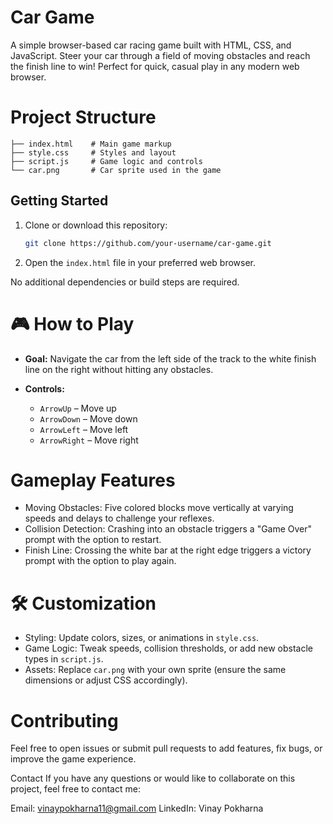 # Car Game

A simple browser-based car racing game built with HTML, CSS, and JavaScript. Steer your car through a field of moving obstacles and reach the finish line to win! Perfect for quick, casual play in any modern web browser.

# Project Structure

```
├── index.html    # Main game markup
├── style.css     # Styles and layout
├── script.js     # Game logic and controls
└── car.png       # Car sprite used in the game
```

## Getting Started

1. Clone or download this repository:

   ```bash
   git clone https://github.com/your-username/car-game.git
   ```
2. Open the `index.html` file in your preferred web browser.

No additional dependencies or build steps are required.

# 🎮 How to Play

* **Goal:** Navigate the car from the left side of the track to the white finish line on the right without hitting any obstacles.
* **Controls:**

  * `ArrowUp` – Move up
  * `ArrowDown` – Move down
  * `ArrowLeft` – Move left
  * `ArrowRight` – Move right

# Gameplay Features

* Moving Obstacles: Five colored blocks move vertically at varying speeds and delays to challenge your reflexes.
* Collision Detection: Crashing into an obstacle triggers a "Game Over" prompt with the option to restart.
* Finish Line: Crossing the white bar at the right edge triggers a victory prompt with the option to play again.

# 🛠️ Customization

* Styling: Update colors, sizes, or animations in `style.css`.
* Game Logic: Tweak speeds, collision thresholds, or add new obstacle types in `script.js`.
* Assets: Replace `car.png` with your own sprite (ensure the same dimensions or adjust CSS accordingly).

# Contributing

Feel free to open issues or submit pull requests to add features, fix bugs, or improve the game experience.

Contact
If you have any questions or would like to collaborate on this project, feel free to contact me:

Email: vinaypokharna11@gmail.com
LinkedIn: Vinay Pokharna   
